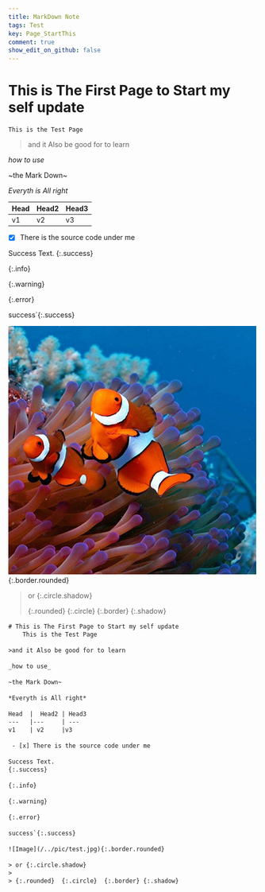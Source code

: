 ```yaml
---
title: MarkDown Note
tags: Test
key: Page_StartThis
comment: true
show_edit_on_github: false
---
```


# This is The First Page to Start my self update
    This is the Test Page

>and it Also be good for to learn

_how to use_

~the Mark Down~

*Everyth is All right*

Head  |  Head2 | Head3
---   |---     | ---
v1    | v2     |v3

 - [x] There is the source code under me

Success Text.
{:.success}

{:.info}

{:.warning}

{:.error}

success`{:.success}

![Image](/../pic/test.jpg){:.border.rounded}

> or {:.circle.shadow} 
>
> {:.rounded}  {:.circle}  {:.border} {:.shadow}

```
# This is The First Page to Start my self update
    This is the Test Page

>and it Also be good for to learn

_how to use_

~the Mark Down~

*Everyth is All right*

Head  |  Head2 | Head3
---   |---     | ---
v1    | v2     |v3

 - [x] There is the source code under me

Success Text.
{:.success}

{:.info}

{:.warning}

{:.error}

success`{:.success}

![Image](/../pic/test.jpg){:.border.rounded}

> or {:.circle.shadow} 
>
> {:.rounded}  {:.circle}  {:.border} {:.shadow}
```

